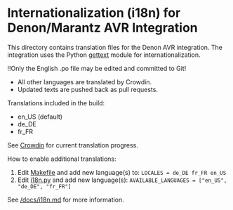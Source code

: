 # Internationalization (i18n) for Denon/Marantz AVR Integration

This directory contains translation files for the Denon AVR integration. The integration uses the Python [gettext](https://docs.python.org/3.11/library/gettext.html)
module for internationalization.

‼️Only the English .po file may be edited and committed to Git!
- All other languages are translated by Crowdin.
- Updated texts are pushed back as pull requests.

Translations included in the build:
- en_US (default)
- de_DE
- fr_FR

See [Crowdin](https://crowdin.com/project/uc-integration-denon-avr) for current translation progress.

How to enable additional translations:
1. Edit [Makefile](Makefile) and add new language(s) to: `LOCALES = de_DE fr_FR en_US`
2. Edit [i18n.py](../i18n.py) and add new language(s): `AVAILABLE_LANGUAGES = ["en_US", "de_DE", "fr_FR"]`

See [/docs/i18n.md](../../docs/i18n.md) for more information.
